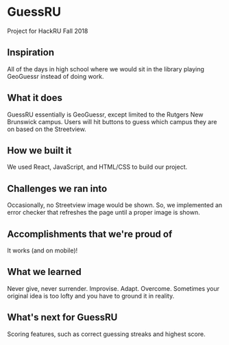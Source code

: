 # GuessRU
Project for HackRU Fall 2018
## Inspiration
All of the days in high school where we would sit in the library playing GeoGuessr instead of doing work.
## What it does
GuessRU essentially is GeoGuessr, except limited to the Rutgers New Brunswick campus. Users will hit buttons to guess which campus they are on based on the Streetview.
## How we built it
We used React, JavaScript, and HTML/CSS to build our project.
## Challenges we ran into
Occasionally, no Streetview image would be shown. So, we implemented an error checker that refreshes the page until a proper image is shown.
## Accomplishments that we're proud of
It works (and on mobile)!
## What we learned
Never give, never surrender. Improvise. Adapt. Overcome. Sometimes your original idea is too lofty and you have to ground it in reality. 
## What's next for GuessRU
Scoring features, such as correct guessing streaks and highest score.

